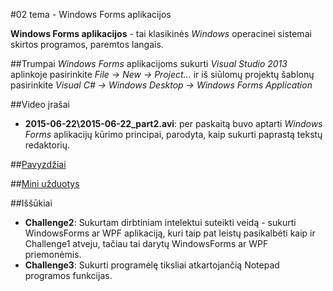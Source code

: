 ﻿#02 tema - Windows Forms aplikacijos

**Windows Forms aplikacijos** - tai klasikinės *Windows* operacinei sistemai skirtos programos, paremtos langais.

##Trumpai
*Windows Forms* aplikacijoms sukurti *Visual Studio 2013* aplinkoje pasirinkite *File -> New -> Project...* ir iš siūlomų projektų šablonų pasirinkite *Visual C# -> Windows Desktop -> Windows Forms Application*

##Video įrašai
- **2015-06-22\2015-06-22_part2.avi**: per paskaitą buvo aptarti *Windows Forms* aplikacijų kūrimo principai, parodyta, kaip sukurti paprastą tekstų redaktorių.

##[Pavyzdžiai](https://github.com/niku-live/jpvs2015/tree/master/02%20tema%20-%20Desktop%20-%20WinForms%20Applications/Examples)

##[Mini užduotys](https://github.com/niku-live/jpvs2015/tree/master/02%20tema%20-%20Desktop%20-%20WinForms%20Applications/Mini%20Problems)

##Iššūkiai
- **Challenge2**: Sukurtam dirbtiniam intelektui suteikti veidą - sukurti WindowsForms ar WPF aplikaciją, kuri taip pat leistų pasikalbėti kaip ir Challenge1 atveju, tačiau tai darytų WindowsForms ar WPF priemonėmis.
- **Challenge3**: Sukurti programėlę tiksliai atkartojančią Notepad programos funkcijas.

